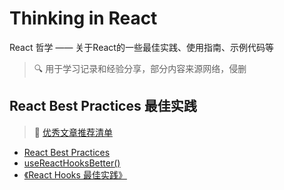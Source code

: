 # Thinking in React

React 哲学 —— 关于React的一些最佳实践、使用指南、示例代码等

> :mag: 用于学习记录和经验分享，部分内容来源网络，侵删

## React Best Practices 最佳实践

> :book: [优秀文章推荐清单](./docs/RecommondedPosts.md)

- [React Best Practices](./docs/React%20Best%20Practices.md)
- [useReactHooksBetter()](./docs/useReactHooksBetter().md)
- [《React Hooks 最佳实践》](./docs//%E3%80%8AReact%20Hooks%20%E6%9C%80%E4%BD%B3%E5%AE%9E%E8%B7%B5%E3%80%8B.md)
